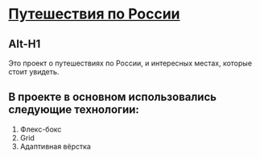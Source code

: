 # [Путешествия по России](https://prerad990.github.io/russian-travel/)
Alt-H1
------
Это проект о путешествиях по России, и интересных местах, которые стоит увидеть.

## В проекте в основном использовались следующие технологии:
1. Флекс-бокс
2. Grid
3. Адаптивная вёрстка





 
